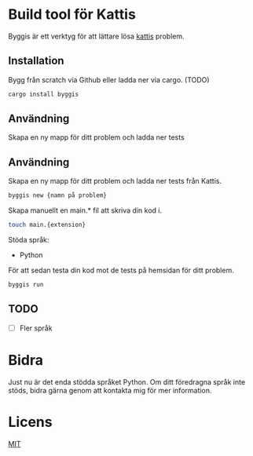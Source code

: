 # Build tool för Kattis

Byggis är ett verktyg för att lättare lösa [kattis](https://open.kattis.com) problem.

## Installation
Bygg från scratch via Github eller ladda ner via cargo. (TODO)
```bash
cargo install byggis
```
## Användning 

Skapa en ny mapp för ditt problem och ladda ner tests

## Användning 

Skapa en ny mapp för ditt problem och ladda ner tests från Kattis.
```bash
byggis new {namn på problem}
```

Skapa manuellt en main.* fil att skriva din kod i.
```bash
touch main.{extension}
```
Stöda språk:
* Python

För att sedan testa din kod mot de tests på hemsidan för ditt problem.
```bash
byggis run
```

## TODO
- [ ] Fler språk

# Bidra
Just nu är det enda stödda språket Python. Om ditt föredragna språk inte stöds, bidra gärna genom att kontakta mig för mer information.

# Licens
[MIT](https://choosealicense.com/licenses/mit/)
